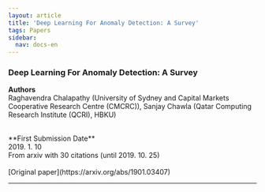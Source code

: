 ```yaml
---
layout: article
title: 'Deep Learning For Anomaly Detection: A Survey'
tags: Papers
sidebar:
  nav: docs-en
---
```


### Deep Learning For Anomaly Detection: A Survey

<!--more-->

**Authors** <br>
Raghavendra Chalapathy (University of Sydney and Capital Markets Cooperative Research Centre (CMCRC)), Sanjay Chawla (Qatar Computing Research Institute (QCRI), HBKU) <br>

<br>
**First Submission Date** <br>
2019. 1. 10 <br>
From arxiv with 30 citations (until 2019. 10. 25) <br>

<br>
[Original paper](https://arxiv.org/abs/1901.03407) <br>

---
